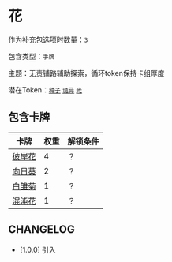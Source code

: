 # 花

作为补充包选项时数量：`3`

包含类型：`手牌`

主题：无责铺路辅助探索，循环token保持卡组厚度

潜在Token：[`种子`](种子.md) [`诡异`](诡异.md) [`光`](光.md)

## 包含卡牌

卡牌 | 权重 | 解锁条件
--- | --- | ---
[彼岸花](../卡牌/彼岸花.md) | 4 | ？
[向日葵](../卡牌/向日葵.md) | 2 | ？
[白雏菊](../卡牌/白雏菊.md) | 1 | ？
[混沌花](../卡牌/混沌花.md) | 1 | ？

## CHANGELOG

- [1.0.0] 引入
